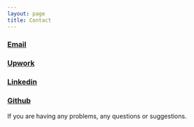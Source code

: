 ```yaml
---
layout: page
title: Contact
---
```


### [Email](mailto:dustinlwicker@gmail.com)

### [Upwork](https://www.upwork.com/o/profiles/users/~01d8db63e27557c1eb/)

### [Linkedin](https://www.linkedin.com/in/dustin-wicker/)

### [Github](https://github.com/dustinwicker)

If you are having any problems, any questions or suggestions.
